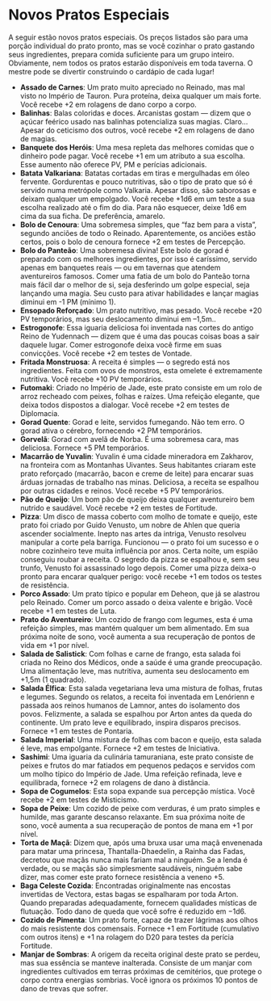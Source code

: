 # Novos Pratos Especiais

A seguir estão novos pratos especiais. Os preços listados são para uma porção individual do prato pronto, mas se você cozinhar o prato gastando seus ingredientes, prepara comida suficiente para um grupo inteiro. Obviamente, nem todos os pratos estarão disponíveis em toda taverna. O mestre pode se divertir construindo o cardápio de cada lugar!

- **Assado de Carnes**: Um prato muito apreciado no Reinado, mas mal visto no Império de Tauron. Pura proteína, deixa qualquer um mais forte. Você recebe +2 em rolagens de dano corpo a corpo.
- **Balinhas**: Balas coloridas e doces. Arcanistas gostam — dizem que o açúcar feérico usado nas balinhas potencializa suas magias. Claro… Apesar do ceticismo dos outros, você recebe +2 em rolagens de dano de magias.
- **Banquete dos Heróis**: Uma mesa repleta das melhores comidas que o dinheiro pode pagar. Você recebe +1 em um atributo a sua escolha. Esse aumento não oferece PV, PM e perícias adicionais.
- **Batata Valkariana**: Batatas cortadas em tiras e mergulhadas em óleo fervente. Gordurentas e pouco nutritivas, são o tipo de prato que só é servido numa metrópole como Valkaria. Apesar disso, são saborosas e deixam qualquer um empolgado. Você recebe +1d6 em um teste a sua escolha realizado até o fim do dia. Para não esquecer, deixe 1d6 em cima da sua ficha. De preferência, amarelo.
- **Bolo de Cenoura**: Uma sobremesa simples, que “faz bem para a vista”, segundo anciões de todo o Reinado. Aparentemente, os anciões estão certos, pois o bolo de cenoura fornece +2 em testes de Percepção.
- **Bolo do Panteão**: Uma sobremesa divina! Este bolo de gorad é preparado com os melhores ingredientes, por isso é caríssimo, servido apenas em banquetes reais — ou em tavernas que atendem aventureiros famosos. Comer uma fatia de um bolo do Panteão torna mais fácil dar o melhor de si, seja desferindo um golpe especial, seja lançando uma magia. Seu custo para ativar habilidades e lançar magias diminui em -1 PM (mínimo 1).
- **Ensopado Reforçado**: Um prato nutritivo, mas pesado. Você recebe +20 PV temporários, mas seu deslocamento diminui em –1,5m.. 
- **Estrogonofe**: Essa iguaria deliciosa foi inventada nas cortes do antigo Reino de Yudennach — dizem que é uma das poucas coisas boas a sair daquele lugar. Comer estrogonofe deixa você firme em suas convicções. Você recebe +2 em testes de Vontade.
- **Fritada Monstruosa**: A receita é simples — o segredo está nos ingredientes. Feita com ovos de monstros, esta omelete é extremamente nutritiva. Você recebe +10 PV temporários.
- **Futomaki**: Criado no Império de Jade, este prato consiste em um rolo de arroz recheado com peixes, folhas e raízes. Uma refeição elegante, que deixa todos dispostos a dialogar. Você recebe +2 em testes de Diplomacia.
- **Gorad Quente**: Gorad e leite, servidos fumegando. Não tem erro. O gorad ativa o cérebro, fornecendo +2 PM temporários.
- **Gorvelã**: Gorad com avelã de Norba. É uma sobremesa cara, mas deliciosa. Fornece +5 PM temporários.
- **Macarrão de Yuvalin**: Yuvalin é uma cidade mineradora em Zakharov, na fronteira com as Montanhas Uivantes. Seus habitantes criaram este prato reforçado (macarrão, bacon e creme de leite) para encarar suas árduas jornadas de trabalho nas minas. Deliciosa, a receita se espalhou por outras cidades e reinos. Você recebe +5 PV temporários.
- **Pão de Queijo**: Um bom pão de queijo deixa qualquer aventureiro bem nutrido e saudável. Você recebe +2 em testes de Fortitude.
- **Pizza**: Um disco de massa coberto com molho de tomate e queijo, este prato foi criado por Guido Venusto, um nobre de Ahlen que queria ascender socialmente. Inepto nas artes da intriga, Venusto resolveu manipular a corte pela barriga. Funcionou — o prato foi um sucesso e o nobre cozinheiro teve muita  influência por anos. Certa noite, um espião conseguiu roubar a receita. O segredo da pizza se espalhou e, sem seu trunfo, Venusto foi assassinado logo depois. Comer uma pizza deixa-o pronto para encarar qualquer perigo: você recebe +1 em todos os testes de resistência.
- **Porco Assado**: Um prato típico e popular em Deheon, que já se alastrou pelo Reinado. Comer um porco assado o deixa valente e brigão. Você recebe +1 em testes de Luta.
- **Prato do Aventureiro**: Um cozido de frango com legumes, esta é uma refeição simples, mas mantém qualquer um bem alimentado. Em sua próxima noite de sono, você aumenta a sua recuperação de pontos de vida em +1 por nível.
- **Salada de Salistick**: Com folhas e carne de frango, esta salada foi criada no Reino dos Médicos, onde a saúde é uma grande preocupação. Uma alimentação leve, mas nutritiva, aumenta seu deslocamento em +1,5m (1 quadrado).
- **Salada Élfica**: Esta salada vegetariana leva uma mistura de folhas, frutas e legumes. Segundo os relatos, a receita foi inventada em Lenórienn e passada aos reinos humanos de Lamnor, antes do isolamento dos povos. Felizmente, a salada se espalhou por Arton antes da queda do continente. Um prato leve e equilibrado, inspira disparos precisos. Fornece +1 em testes de Pontaria.
- **Salada Imperial**: Uma mistura de folhas com bacon e queijo, esta salada é leve, mas empolgante. Fornece +2 em testes de Iniciativa. 
- **Sashimi**: Uma iguaria da culinária tamuraniana, este prato consiste de peixes e frutos do mar fatiados em pequenos pedaços e servidos com um molho típico do Império de Jade. Uma refeição refinada, leve e equilibrada, fornece +2 em rolagens de dano à distância.
- **Sopa de Cogumelos**: Esta sopa expande sua percepção mística. Você recebe +2 em testes de Misticismo.
- **Sopa de Peixe**: Um cozido  de peixe com verduras, é um prato simples e humilde, mas garante descanso relaxante. Em sua próxima noite de sono, você aumenta a sua recuperação de pontos de mana em +1 por nível.
- **Torta de Maçã**: Dizem que, após uma bruxa usar uma maçã envenenada para matar uma princesa, Thantalla-Dhaedelin, a Rainha das Fadas, decretou que maçãs nunca mais fariam mal a ninguém. Se a lenda é verdade, ou se maçãs são simplesmente saudáveis, ninguém sabe dizer, mas comer este prato fornece resistência a veneno +5.
- **Baga Celeste Cozida**: Encontradas originalmente nas encostas invertidas de Vectora, estas bagas se espalharam por toda Arton. Quando preparadas adequadamente, fornecem qualidades místicas de flutuação. Todo dano de queda que você sofre é reduzido em −1d6.
- **Cozido de Pimenta**: Um prato forte, capaz de trazer lágrimas aos olhos do mais resistente dos comensais. Fornece +1 em Fortitude (cumulativo com outros itens) e +1 na rolagem do D20 para testes da perícia Fortitude.
- **Manjar de Sombras**: A origem da receita original deste prato se perdeu, mas sua essência se manteve inalterada. Consiste de um manjar com ingredientes cultivados em terras próximas de cemitérios, que protege o corpo contra energias sombrias. Você ignora os próximos 10 pontos de dano de trevas que sofrer.